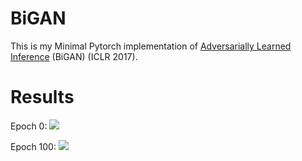 # BiGAN
This is my Minimal Pytorch implementation of [Adversarially Learned Inference](https://arxiv.org/pdf/1606.00704.pdf) (BiGAN) (ICLR 2017).



# Results

Epoch 0:
![](images/fake_0.jpg)

Epoch 100:
![](images/fake_100.jpg)


